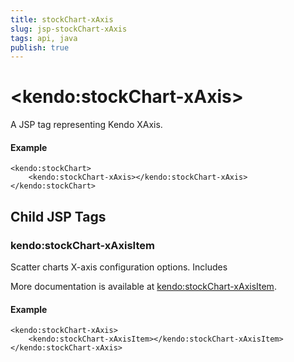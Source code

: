 ```yaml
---
title: stockChart-xAxis
slug: jsp-stockChart-xAxis
tags: api, java
publish: true
---
```


# \<kendo:stockChart-xAxis\>
A JSP tag representing Kendo XAxis.

#### Example
    <kendo:stockChart>
        <kendo:stockChart-xAxis></kendo:stockChart-xAxis>
    </kendo:stockChart>


## Child JSP Tags

### kendo:stockChart-xAxisItem

Scatter charts X-axis configuration options.
Includes

More documentation is available at [kendo:stockChart-xAxisItem](/api/wrappers/jsp/stockchart/xaxisitem).

#### Example

    <kendo:stockChart-xAxis>
        <kendo:stockChart-xAxisItem></kendo:stockChart-xAxisItem>
    </kendo:stockChart-xAxis>
 
